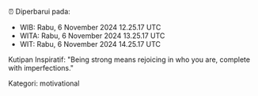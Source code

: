 ⏰ Diperbarui pada:
- WIB: Rabu, 6 November 2024 12.25.17 UTC
- WITA: Rabu, 6 November 2024 13.25.17 UTC
- WIT: Rabu, 6 November 2024 14.25.17 UTC

Kutipan Inspiratif:
"Being strong means rejoicing in who you are, complete with imperfections."


Kategori: motivational

